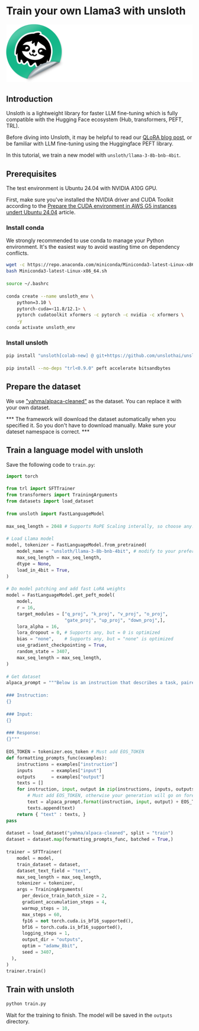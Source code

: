 # Train your own Llama3 with unsloth

<center>
<img src="https://raw.githubusercontent.com/unslothai/unsloth/main/images/unsloth%20logo%20white%20text.png" alt="unsloth"/>
</center>

## Introduction

Unsloth is a lightweight library for faster LLM fine-tuning which is fully compatible with the Hugging Face ecosystem (Hub, transformers, PEFT, TRL).

Before diving into Unsloth, it may be helpful to read our [QLoRA blog post](https://huggingface.co/blog/4bit-transformers-bitsandbytes), or be familiar with LLM fine-tuning using the Huggingface PEFT library.

In this tutorial, we train a new model with `unsloth/llama-3-8b-bnb-4bit`.

## Prerequisites

The test environment is Ubuntu 24.04 with NVIDIA A10G GPU.

First, make sure you've installed the NVIDIA driver and CUDA Toolkit according to the [Prepare the CUDA environment in AWS G5 instances undert Ubuntu 24.04](https://github.com/hardenedlinux/ai-infra/blob/master/base/aws-g5-cuda-dev-environment.md) article.

### Install conda

We strongly recommended to use conda to manage your Python environment. It's the easiest way to avoid wasting time on dependency conflicts.

```bash
wget -c https://repo.anaconda.com/miniconda/Miniconda3-latest-Linux-x86_64.sh
bash Miniconda3-latest-Linux-x86_64.sh

source ~/.bashrc

conda create --name unsloth_env \
    python=3.10 \
    pytorch-cuda=<11.8/12.1> \
    pytorch cudatoolkit xformers -c pytorch -c nvidia -c xformers \
    -y
conda activate unsloth_env
```

### Install unsloth

```bash
pip install "unsloth[colab-new] @ git+https://github.com/unslothai/unsloth.git"

pip install --no-deps "trl<0.9.0" peft accelerate bitsandbytes
```

## Prepare the dataset

We use ["yahma/alpaca-cleaned"](https://huggingface.co/datasets/yahma/alpaca-cleaned) as the dataset. You can replace it with your own dataset.

*** The framework will download the dataset automatically when you specified it. So you don't have to download manually. Make sure your dateset namespace is correct. ***

## Train a language model with unsloth

Save the following code to `train.py`:

```python
import torch

from trl import SFTTrainer
from transformers import TrainingArguments
from datasets import load_dataset

from unsloth import FastLanguageModel

max_seq_length = 2048 # Supports RoPE Scaling interally, so choose any!

# Load Llama model
model, tokenizer = FastLanguageModel.from_pretrained(
    model_name = "unsloth/llama-3-8b-bnb-4bit", # modify to your prefered model
    max_seq_length = max_seq_length,
    dtype = None,
    load_in_4bit = True,
)

# Do model patching and add fast LoRA weights
model = FastLanguageModel.get_peft_model(
    model,
    r = 16,
    target_modules = ["q_proj", "k_proj", "v_proj", "o_proj",
                      "gate_proj", "up_proj", "down_proj",],
    lora_alpha = 16,
    lora_dropout = 0, # Supports any, but = 0 is optimized
    bias = "none",    # Supports any, but = "none" is optimized
    use_gradient_checkpointing = True,
    random_state = 3407,
    max_seq_length = max_seq_length,
)

# Get dataset
alpaca_prompt = """Below is an instruction that describes a task, paired with an input that provides further context. Write a response that appropriately completes the request.

### Instruction:
{}

### Input:
{}

### Response:
{}"""

EOS_TOKEN = tokenizer.eos_token # Must add EOS_TOKEN
def formatting_prompts_func(examples):
    instructions = examples["instruction"]
    inputs       = examples["input"]
    outputs      = examples["output"]
    texts = []
    for instruction, input, output in zip(instructions, inputs, outputs):
        # Must add EOS_TOKEN, otherwise your generation will go on forever!
        text = alpaca_prompt.format(instruction, input, output) + EOS_TOKEN
        texts.append(text)
    return { "text" : texts, }
pass

dataset = load_dataset("yahma/alpaca-cleaned", split = "train")
dataset = dataset.map(formatting_prompts_func, batched = True,)

trainer = SFTTrainer(
    model = model,
    train_dataset = dataset,
    dataset_text_field = "text",
    max_seq_length = max_seq_length,
    tokenizer = tokenizer,
    args = TrainingArguments(
      per_device_train_batch_size = 2,
      gradient_accumulation_steps = 4,
      warmup_steps = 10,
      max_steps = 60,
      fp16 = not torch.cuda.is_bf16_supported(),
      bf16 = torch.cuda.is_bf16_supported(),
      logging_steps = 1,
      output_dir = "outputs",
      optim = "adamw_8bit",
      seed = 3407,
  ),
)
trainer.train()
```

## Train with unsloth

```bash
python train.py
```

Wait for the training to finish. The model will be saved in the `outputs` directory.
